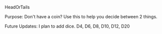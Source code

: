 HeadOrTails

Purpose: Don't have a coin? Use this to help you decide between 2 things.

Future Updates: I plan to add dice. D4, D6, D8, D10, D12, D20
